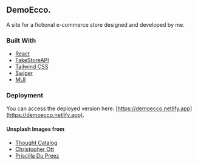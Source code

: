 ## DemoEcco.

A site for a fictional e-commerce store designed and developed by me.

### Built With
- [React](https://react.dev/)
- [FakeStoreAPI](https://fakestoreapi.com/)
- [Tailwind CSS](https://tailwindcss.com/)
- [Swiper](https://swiperjs.com/)
- [MUI](https://mui.com/)


### Deployment
You can access the deployed version here: [https://demoecco.netlify.app](https://demoecco.netlify.app).

#### Unsplash Images from
- [Thought Catalog](https://unsplash.com/@thoughtcatalog)
- [Christopher Ott](https://unsplash.com/@notso)
- [Priscilla Du Preez](https://unsplash.com/@priscilladupreez)


